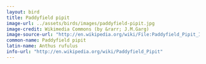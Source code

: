 ```yaml
---
layout: bird
title: Paddyfield pipit
image-url: ../assets/birds/images/paddyfield-pipit.jpg
image-credit: Wikimedia Commons (by &rarr; J.M.Garg)
image-source-url: "http://en.wikipedia.org/wiki/File:Paddyfield_Pipit_I4-Kolkata_IMG_2109.jpg"
common-name: Paddyfield pipit
latin-name: Anthus rufulus
info-url: "http://en.wikipedia.org/wiki/Paddyfield_Pipit"
---
```


